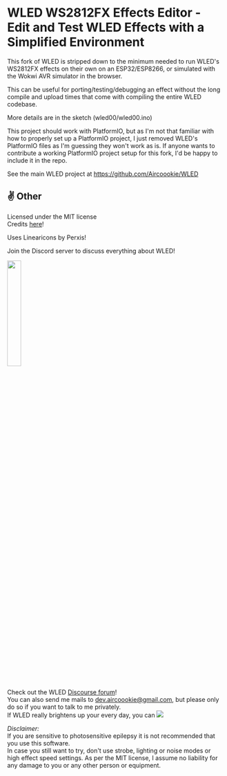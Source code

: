 # WLED WS2812FX Effects Editor - Edit and Test WLED Effects with a Simplified Environment

This fork of WLED is stripped down to the minimum needed to run WLED's WS2812FX effects on their own on an ESP32/ESP8266, or simulated with the Wokwi AVR simulator in the browser.

This can be useful for porting/testing/debugging an effect without the long compile and upload times that come with compiling the entire WLED codebase.

More details are in the sketch (wled00/wled00.ino)

This project should work with PlatformIO, but as I'm not that familiar with how to properly set up a PlatformIO project, I just removed WLED's PlatformIO files as I'm guessing they won't work as is.  If anyone wants to contribute a working PlatformIO project setup for this fork, I'd be happy to include it in the repo.

See the main WLED project at https://github.com/Aircoookie/WLED

## ✌️ Other

Licensed under the MIT license  
Credits [here](https://github.com/Aircoookie/WLED/wiki/Contributors-&-About)!

Uses Linearicons by Perxis!

Join the Discord server to discuss everything about WLED!

<a href="https://discord.gg/KuqP7NE"><img src="https://discordapp.com/api/guilds/473448917040758787/widget.png?style=banner2" width="25%"></a>

Check out the WLED [Discourse forum](https://wled.discourse.group)!  
You can also send me mails to [dev.aircoookie@gmail.com](mailto:dev.aircoookie@gmail.com), but please only do so if you want to talk to me privately.  
If WLED really brightens up your every day, you can [![](https://img.shields.io/badge/send%20me%20a%20small%20gift-paypal-blue.svg?style=flat-square)](https://paypal.me/aircoookie)


*Disclaimer:*   
If you are sensitive to photosensitive epilepsy it is not recommended that you use this software.  
In case you still want to try, don't use strobe, lighting or noise modes or high effect speed settings.
As per the MIT license, I assume no liability for any damage to you or any other person or equipment.  

